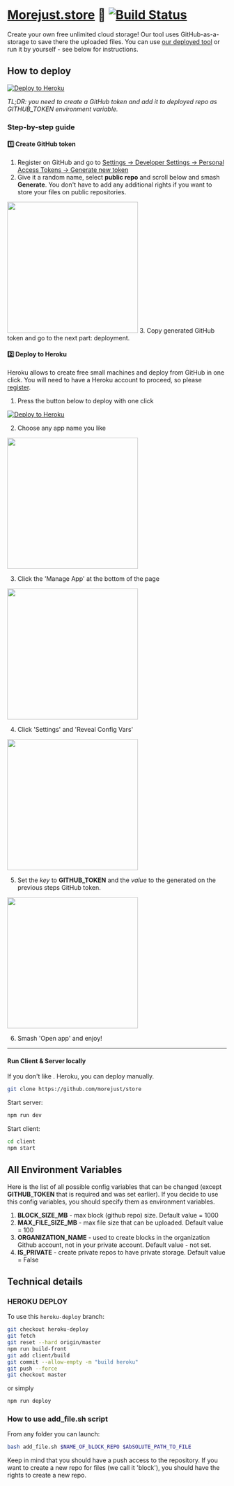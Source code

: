 # [Morejust.store](https://morejust.store) :briefcase: [![Build Status](https://travis-ci.org/morejust/store.svg?branch=master)](https://travis-ci.org/morejust/store)
Create your own free unlimited cloud storage! Our tool uses GitHub-as-a-storage to save there the uploaded files. You can use [our deployed tool](https://morejust.store) or run it by yourself - see below for instructions.

## How to deploy

[![Deploy to Heroku](https://www.herokucdn.com/deploy/button.svg)](https://heroku.com/deploy?template=https://github.com/morejust/store/tree/heroku-deploy)

*TL;DR: you need to create a GitHub token and add it to deployed repo as GITHUB_TOKEN environment variable.* 


### Step-by-step guide

#### :one: Create GitHub token
1. Register on GitHub and go to [Settings -> Developer Settings -> Personal Access Tokens -> Generate new token](https://github.com/settings/tokens/new)
2. Give it a random name, select **public repo** and scroll below and smash **Generate**. You don't have to add any additional rights if you want to store your files on public repositories.
<img src="https://raw.githubusercontent.com/morejust/orgb1/ee1ec84391449b16ed643d3b629b6f0b/Screenshot%202018-12-27%20at%2014.40.19.png" height="300">
3. Copy generated GitHub token and go to the next part: deployment.

#### :two: Deploy to Heroku

Heroku allows to create free small machines and deploy from GitHub in one click. You will need to have a Heroku account to proceed, so please [register](https://signup.heroku.com/login).

1. Press the button below to deploy with one click

[![Deploy to Heroku](https://www.herokucdn.com/deploy/button.svg)](https://heroku.com/deploy?template=https://github.com/morejust/store/tree/heroku-deploy)

2. Choose any app name you like
<img src="https://raw.githubusercontent.com/morejust/orgb1/1c5eff2238a0abcf387205626bf804f2/Create-heroku.png" height="300">

3. Click the 'Manage App' at the bottom of the page
<img src="https://raw.githubusercontent.com/morejust/b1/7790f98de2a92ee21760a1a6d12c7245/Screenshot 2018-12-26 at 01.41.08.png" height="300">

4. Click 'Settings' and 'Reveal Config Vars'
<img src="https://raw.githubusercontent.com/morejust/b1/b356163d4f0641d78f5774ff7a690481/Screenshot 2018-12-26 at 01.45.17.png" height="300">

5. Set the *key* to **GITHUB_TOKEN** and the *value* to the generated on the previous steps GitHub token.

<img src="https://raw.githubusercontent.com/morejust/orgb1/c9cbc1a17746e52d1accb9d14e0f9b8b/Screenshot%202018-12-26%20at%2002.20.27.png" height="300">

6. Smash 'Open app' and enjoy!

---

#### Run Client & Server locally

If you don't like . Heroku, you can deploy manually. 

``` bash
git clone https://github.com/morejust/store
```

Start server:
``` bash
npm run dev
```

Start client:
``` bash
cd client
npm start
```

## All Environment Variables

Here is the list of all possible config variables that can be changed (except **GITHUB_TOKEN** that is required and was set earlier). If you decide to use this config variables, you should specify them as environment variables.

1. **BLOCK_SIZE_MB** - max block (github repo) size. Default value = 1000
2. **MAX_FILE_SIZE_MB** - max file size that can be uploaded. Default value = 100
3. **ORGANIZATION_NAME** - used to create blocks in the organization Github account, not in your private account. Default value - not set.
4. **IS_PRIVATE** - create private repos to have private storage. Default value = False

## Technical details

### HEROKU DEPLOY

To use this `heroku-deploy` branch:

```bash
git checkout heroku-deploy
git fetch
git reset --hard origin/master
npm run build-front
git add client/build
git commit --allow-empty -m "build heroku"
git push --force
git checkout master
```

or simply

```bash
npm run deploy
```

### How to use add_file.sh script

From any folder you can launch:

``` bash
bash add_file.sh $NAME_OF_bLOCK_REPO $AbSOLUTE_PATH_TO_FILE
```

Keep in mind that you should have a push access to the repository. If you want to create a new repo for files (we call it 'block'), you should have the rights to create a new repo.
